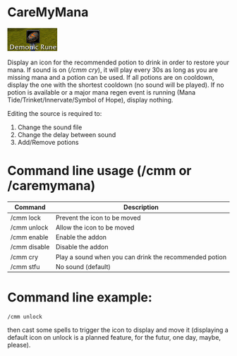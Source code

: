 # CareMyMana

![CareMyMana rune](/CareMyMana.png)

Display an icon for the recommended potion to drink in order to restore your mana. If sound is on (*/cmm cry*), it will play every 30s as long as you are missing mana and a potion can be used. If all potions are on cooldown, display the one with the shortest cooldown (no sound will be played). If no potion is available or a major mana regen event is running (Mana Tide/Trinket/Innervate/Symbol of Hope), display nothing.

Editing the source is required to:

1. Change the sound file
1. Change the delay between sound
1. Add/Remove potions

# Command line usage (/cmm or /caremymana)

| Command      | Description                                                |
|--------------|------------------------------------------------------------|
| /cmm lock    | Prevent the icon to be moved                               |
| /cmm unlock  | Allow the icon to be moved                                 |
| /cmm enable  | Enable the addon                                           |
| /cmm disable | Disable the addon                                          |
| /cmm cry     | Play a sound when you can drink the recommended potion     |
| /cmm stfu    | No sound (default)                                         |


# Command line example:

```
/cmm unlock
```

then cast some spells to trigger the icon to display and move it (displaying a default icon on unlock is a planned feature, for the futur, one day, maybe, please).
